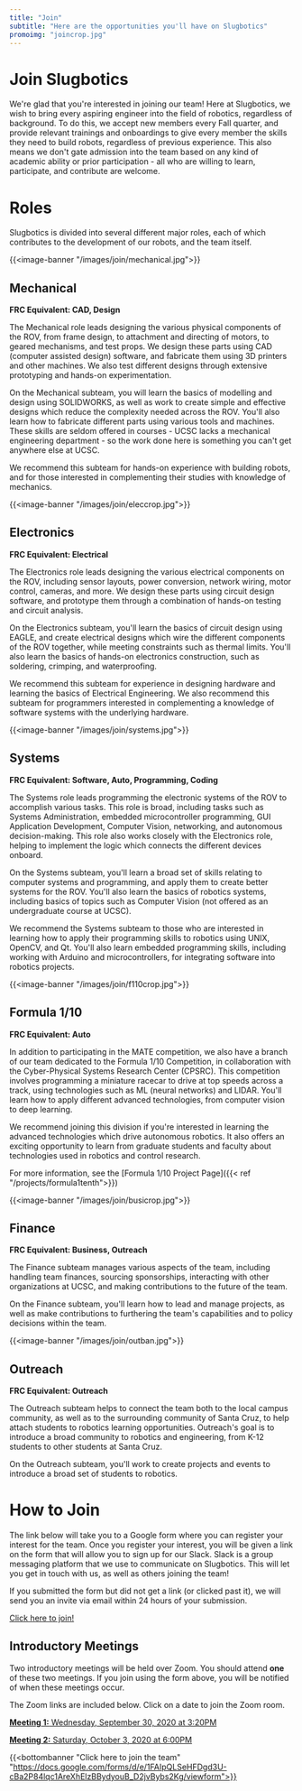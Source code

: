 ```yaml
---
title: "Join"
subtitle: "Here are the opportunities you'll have on Slugbotics"
promoimg: "joincrop.jpg"
---
```


# Join Slugbotics
We're glad that you're interested in joining our team! Here at Slugbotics, we
wish to bring every aspiring engineer into the field of robotics, regardless
of background. To do this, we accept new members every Fall quarter, and 
provide relevant trainings and onboardings to give every member the skills they
need to build robots, regardless of previous experience. This also means we 
don't gate admission into the team based on any kind of academic ability or 
prior participation - all who are willing to learn, participate, and 
contribute are welcome.

# Roles
Slugbotics is divided into several different major roles, each of which
contributes to the development of our robots, and the team itself.

{{<image-banner "/images/join/mechanical.jpg">}}
## Mechanical
**FRC Equivalent: CAD, Design**

The Mechanical role leads designing the various physical components of the ROV,
from frame design, to attachment and directing of motors, to geared mechanisms,
and test props. We design these parts using CAD (computer assisted design)
software, and fabricate them using 3D printers and other machines. We also test
different designs through extensive prototyping and hands-on experimentation.

On the Mechanical subteam, you will learn the basics of modelling and design
using SOLIDWORKS, as well as work to create simple and effective designs which
reduce the complexity needed across the ROV. You'll also learn how to fabricate
different parts using various tools and machines. These skills are seldom
offered in courses - UCSC lacks a mechanical engineering department - so the
work done here is something you can't get anywhere else at UCSC.

We recommend this subteam for hands-on experience with building robots, and for
those interested in complementing their studies with knowledge of mechanics.

{{<image-banner "/images/join/eleccrop.jpg">}}
## Electronics
**FRC Equivalent: Electrical**

The Electronics role leads designing the various electrical components on the
ROV, including sensor layouts, power conversion, network wiring, motor control,
cameras, and more. We design these parts using circuit design software, and
prototype them through a combination of hands-on testing and circuit analysis.

On the Electronics subteam, you'll learn the basics of circuit design using
EAGLE, and create electrical designs which wire the different components of the
ROV together, while meeting constraints such as thermal limits. You'll also
learn the basics of hands-on electronics construction, such as soldering,
crimping, and waterproofing.

We recommend this subteam for experience in designing hardware and learning the
basics of Electrical Engineering. We also recommend this subteam for programmers
interested in complementing a knowledge of software systems with the underlying
hardware.

{{<image-banner "/images/join/systems.jpg">}}
## Systems
**FRC Equivalent: Software, Auto, Programming, Coding**

The Systems role leads programming the electronic systems of the ROV to
accomplish various tasks. This role is broad, including tasks such as Systems
Administration, embedded microcontroller programming, GUI Application
Development, Computer Vision, networking, and autonomous decision-making. This
role also works closely with the Electronics role, helping to implement the
logic which connects the different devices onboard.

On the Systems subteam, you'll learn a broad set of skills relating to computer
systems and programming, and apply them to create better systems for the ROV.
You'll also learn the basics of robotics systems, including basics of topics
such as Computer Vision (not offered as an undergraduate course at UCSC).

We recommend the Systems subteam to those who are interested in learning how to
apply their programming skills to robotics using UNIX, OpenCV, and Qt. You'll
also learn embedded programming skills, including working with Arduino and
microcontrollers, for integrating software into robotics projects.

{{<image-banner "/images/join/f110crop.jpg">}}
## Formula 1/10
**FRC Equivalent: Auto**

In addition to participating in the MATE competition, we also have a branch of
our team dedicated to the Formula 1/10 Competition, in collaboration with the
Cyber-Physical Systems Research Center (CPSRC). This competition involves
programming a miniature racecar to drive at top speeds across a track, using
technologies such as ML (neural networks) and LIDAR. You'll learn how to apply
different advanced technologies, from computer vision to deep learning.

We recommend joining this division if you're interested in learning the advanced
technologies which drive autonomous robotics. It also offers an exciting
opportunity to learn from graduate students and faculty about technologies used
in robotics and control research.

For more information, see the [Formula 1/10 Project Page]({{< ref "/projects/formula1tenth">}})

{{<image-banner "/images/join/busicrop.jpg">}}
## Finance
**FRC Equivalent: Business, Outreach**

The Finance subteam manages various aspects of the team, including handling team
finances, sourcing sponsorships, interacting with other organizations at UCSC,
and making contributions to the future of the team.

On the Finance subteam, you'll learn how to lead and manage projects, as well as
make contributions to furthering the team's capabilities and to policy decisions
within the team.

{{<image-banner "/images/join/outban.jpg">}}
## Outreach
**FRC Equivalent: Outreach**

The Outreach subteam helps to connect the team both to the local campus
community, as well as to the surrounding community of Santa Cruz, to help attach
students to robotics learning opportunities. Outreach's goal is to introduce a
broad community to robotics and engineering, from K-12 students to other
students at Santa Cruz.

On the Outreach subteam, you'll work to create projects and events to introduce
a broad set of students to robotics.

# How to Join
The link below will take you to a Google form where you can register your
interest for the team. Once you register your interest, you will be given a link
on the form that will allow you to sign up for our Slack. Slack is a group
messaging platform that we use to communicate on Slugbotics. This will let you
get in touch with us, as well as others joining the team!

If you submitted the form but did not get a link (or clicked past it), we will
send you an invite via email within 24 hours of your submission.

[Click here to join!](https://docs.google.com/forms/d/e/1FAIpQLSeHFDgd3U-cBa2P84lqc1AreXhElzBBydyouB_D2jvBybs2Kg/viewform)

## Introductory Meetings
Two introductory meetings will be held over Zoom. You should attend **one** of
these two meetings. If you join using the form above, you will be notified of
when these meetings occur.

The Zoom links are included below. Click on a date to join the Zoom room.

[**Meeting 1:** Wednesday, September 30, 2020 at 3:20PM](https://ucsc.zoom.us/j/97587952661?pwd=dDZEU2RDWkJteUlJRUhkWkNBeWRSUT09)

[**Meeting 2:** Saturday, October 3, 2020 at 6:00PM](https://ucsc.zoom.us/j/99015244753?pwd=WFZlNHVOTlgwS2dIRWdwcHF1eGRJQT09)

{{<bottombanner "Click here to join the team" "https://docs.google.com/forms/d/e/1FAIpQLSeHFDgd3U-cBa2P84lqc1AreXhElzBBydyouB_D2jvBybs2Kg/viewform">}}
